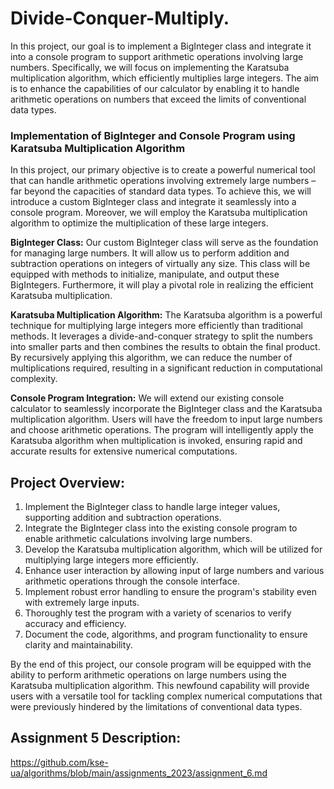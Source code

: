 # Divide-Conquer-Multiply.

In this project, our goal is to implement a BigInteger class and integrate it into a console program to support arithmetic operations involving large numbers. Specifically, we will focus on implementing the Karatsuba multiplication algorithm, which efficiently multiplies large integers. The aim is to enhance the capabilities of our calculator by enabling it to handle arithmetic operations on numbers that exceed the limits of conventional data types.

### Implementation of BigInteger and Console Program using Karatsuba Multiplication Algorithm

In this project, our primary objective is to create a powerful numerical tool that can handle arithmetic operations involving extremely large numbers – far beyond the capacities of standard data types. To achieve this, we will introduce a custom BigInteger class and integrate it seamlessly into a console program. Moreover, we will employ the Karatsuba multiplication algorithm to optimize the multiplication of these large integers.

**BigInteger Class:**
Our custom BigInteger class will serve as the foundation for managing large numbers. It will allow us to perform addition and subtraction operations on integers of virtually any size. This class will be equipped with methods to initialize, manipulate, and output these BigIntegers. Furthermore, it will play a pivotal role in realizing the efficient Karatsuba multiplication.

**Karatsuba Multiplication Algorithm:**
The Karatsuba algorithm is a powerful technique for multiplying large integers more efficiently than traditional methods. It leverages a divide-and-conquer strategy to split the numbers into smaller parts and then combines the results to obtain the final product. By recursively applying this algorithm, we can reduce the number of multiplications required, resulting in a significant reduction in computational complexity.

**Console Program Integration:**
We will extend our existing console calculator to seamlessly incorporate the BigInteger class and the Karatsuba multiplication algorithm. Users will have the freedom to input large numbers and choose arithmetic operations. The program will intelligently apply the Karatsuba algorithm when multiplication is invoked, ensuring rapid and accurate results for extensive numerical computations.

## Project Overview:
1. Implement the BigInteger class to handle large integer values, supporting addition and subtraction operations.
2. Integrate the BigInteger class into the existing console program to enable arithmetic calculations involving large numbers.
3. Develop the Karatsuba multiplication algorithm, which will be utilized for multiplying large integers more efficiently.
4. Enhance user interaction by allowing input of large numbers and various arithmetic operations through the console interface.
5. Implement robust error handling to ensure the program's stability even with extremely large inputs.
6. Thoroughly test the program with a variety of scenarios to verify accuracy and efficiency.
7. Document the code, algorithms, and program functionality to ensure clarity and maintainability.

By the end of this project, our console program will be equipped with the ability to perform arithmetic operations on large numbers using the Karatsuba multiplication algorithm. This newfound capability will provide users with a versatile tool for tackling complex numerical computations that were previously hindered by the limitations of conventional data types.

## Assignment 5 Description:
https://github.com/kse-ua/algorithms/blob/main/assignments_2023/assignment_6.md


